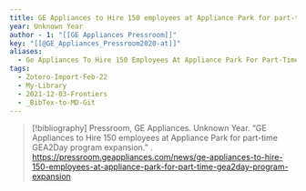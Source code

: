 ```yaml
---
title: GE Appliances to Hire 150 employees at Appliance Park for part-time GEA2Day program expansion
year: Unknown Year
author - 1: "[[GE Appliances Pressroom]]"
key: "[[@GE_Appliances_Pressroom2020-at]]"
aliases:
  - Ge Appliances To Hire 150 Employees At Appliance Park For Part-Time Gea2day Program Expansion
tags:
  - Zotero-Import-Feb-22
  - My-Library
  - 2021-12-03-Frontiers
  - _BibTex-to-MD-Git
---
```


> [!bibliography]
> Pressroom, GE Appliances. Unknown Year. “GE Appliances to Hire 150 employees at Appliance Park for part-time GEA2Day program expansion.” . https://pressroom.geappliances.com/news/ge-appliances-to-hire-150-employees-at-appliance-park-for-part-time-gea2day-program-expansion